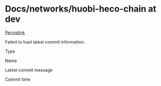# Docs/networks/huobi-heco-chain at dev

 [Permalink](https://github.com/ThinkinCoin/Docs/tree/0792b0adfc2b24d5451b3ade0e9d04db6bb815ad/networks/huobi-heco-chain)

 Failed to load latest commit information.

Type

Name

Latest commit message

Commit time

